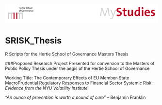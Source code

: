 ![alt text](https://raw.githubusercontent.com/laurencehendry/SRISK_Thesis/master/Working/mystudies_header_hertieschool_newlogo_update.gif "Hertie Logo")

# SRISK_Thesis
R Scripts for the Hertie School of Governance Masters Thesis 

###Proposed Research Project
Presented for conversion to the Masters of Public Policy Thesis under the aegis of the Hertie School of Governance

Working Title: 
The Contemporary Effects of EU Member-State MacroPrudential Regulatory Responses to Financial Sector Systemic Risk:
*Evidence from the NYU Volatility Institute*

*“An ounce of prevention is worth a pound of cure”*
– Benjamin Franklin
